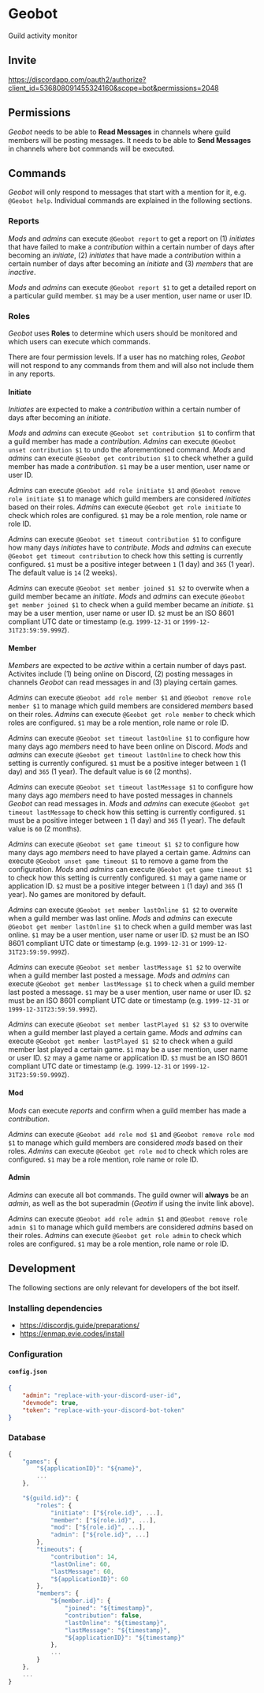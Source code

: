 # Geobot
Guild activity monitor

## Invite
https://discordapp.com/oauth2/authorize?client_id=536808091455324160&scope=bot&permissions=2048

## Permissions
*Geobot* needs to be able to **Read Messages** in channels where guild members will be posting messages. It needs to be able to **Send Messages** in channels where bot commands will be executed.

## Commands
*Geobot* will only respond to messages that start with a mention for it, e.g. `@Geobot help`. Individual commands are explained in the following sections.

### Reports

*Mods* and *admins* can execute `@Geobot report` to get a report on (1) *initiates* that have failed to make a *contribution* within a certain number of days after becoming an *initiate*, (2) *initiates* that have made a *contribution* within a certain number of days after becoming an *initiate* and (3) *members* that are *inactive*.

*Mods* and *admins* can execute `@Geobot report $1` to get a detailed report on a particular guild member. `$1` may be a user mention, user name or user ID.

### Roles

*Geobot* uses **Roles** to determine which users should be monitored and which users can execute which commands.

There are four permission levels. If a user has no matching roles, *Geobot* will not respond to any commands from them and will also not include them in any reports.

#### Initiate

*Initiates* are expected to make a *contribution* within a certain number of days after becoming an *initiate*.

*Mods* and *admins* can execute `@Geobot set contribution $1` to confirm that a guild member has made a *contribution*. *Admins* can execute `@Geobot unset contribution $1` to undo the aforementioned command. *Mods* and *admins* can execute `@Geobot get contribution $1` to check whether a guild member has made a *contribution*. `$1` may be a user mention, user name or user ID.

*Admins* can execute `@Geobot add role initiate $1` and `@Geobot remove role initiate $1` to manage which guild members are considered *initiates* based on their roles. *Admins* can execute `@Geobot get role initiate` to check which roles are configured. `$1` may be a role mention, role name or role ID.

*Admins* can execute `@Geobot set timeout contribution $1` to configure how many days *initiates* have to *contribute*. *Mods* and *admins* can execute `@Geobot get timeout contribution` to check how this setting is currently configured. `$1` must be a positive integer between `1` (1 day) and `365` (1 year). The default value is `14` (2 weeks).

*Admins* can execute `@Geobot set member joined $1 $2` to overwite when a guild member became an *initiate*. *Mods* and *admins* can execute `@Geobot get member joined $1` to check when a guild member became an *initiate*. `$1` may be a user mention, user name or user ID. `$2` must be an ISO 8601 compliant UTC date or timestamp (e.g. `1999-12-31` or `1999-12-31T23:59:59.999Z`).

#### Member

*Members* are expected to be *active* within a certain number of days past. Activites include (1) being online on Discord, (2) posting messages in channels *Geobot* can read messages in and (3) playing certain games.

*Admins* can execute `@Geobot add role member $1` and `@Geobot remove role member $1` to manage which guild members are considered *members* based on their roles. *Admins* can execute `@Geobot get role member` to check which roles are configured. `$1` may be a role mention, role name or role ID.

*Admins* can execute `@Geobot set timeout lastOnline $1` to configure how many days ago *members* need to have been online on Discord. *Mods* and *admins* can execute `@Geobot get timeout lastOnline` to check how this setting is currently configured. `$1` must be a positive integer between `1` (1 day) and `365` (1 year). The default value is `60` (2 months).

*Admins* can execute `@Geobot set timeout lastMessage $1` to configure how many days ago *members* need to have posted messages in channels *Geobot* can read messages in.  *Mods* and *admins* can execute `@Geobot get timeout lastMessage` to check how this setting is currently configured. `$1` must be a positive integer between `1` (1 day) and `365` (1 year). The default value is `60` (2 months).

*Admins* can execute `@Geobot set game timeout $1 $2` to configure how many days ago *members* need to have played a certain game. *Admins* can execute `@Geobot unset game timeout $1` to remove a game from the configuration. *Mods* and *admins* can execute `@Geobot get game timeout $1` to check how this setting is currently configured. `$1` may a game name or application ID. `$2` must be a positive integer between `1` (1 day) and `365` (1 year). No games are monitored by default.

*Admins* can execute `@Geobot set member lastOnline $1 $2` to overwite when a guild member was last online. *Mods* and *admins* can execute `@Geobot get member lastOnline $1` to check when a guild member was last online. `$1` may be a user mention, user name or user ID. `$2` must be an ISO 8601 compliant UTC date or timestamp (e.g. `1999-12-31` or `1999-12-31T23:59:59.999Z`).

*Admins* can execute `@Geobot set member lastMessage $1 $2` to overwite when a guild member last posted a message. *Mods* and *admins* can execute `@Geobot get member lastMessage $1` to check when a guild member last posted a message. `$1` may be a user mention, user name or user ID. `$2` must be an ISO 8601 compliant UTC date or timestamp (e.g. `1999-12-31` or `1999-12-31T23:59:59.999Z`).

*Admins* can execute `@Geobot set member lastPlayed $1 $2 $3` to overwite when a guild member last played a certain game. *Mods* and *admins* can execute `@Geobot get member lastPlayed $1 $2` to check when a guild member last played a certain game. `$1` may be a user mention, user name or user ID. `$2` may a game name or application ID. `$3` must be an ISO 8601 compliant UTC date or timestamp (e.g. `1999-12-31` or `1999-12-31T23:59:59.999Z`).

#### Mod

*Mods* can execute *reports* and confirm when a guild member has made a *contribution*.

*Admins* can execute `@Geobot add role mod $1` and `@Geobot remove role mod $1` to manage which guild members are considered *mods* based on their roles. *Admins* can execute `@Geobot get role mod` to check which roles are configured. `$1` may be a role mention, role name or role ID.

#### Admin

*Admins* can execute all bot commands. The guild owner will __always__ be an *admin*, as well as the bot superadmin (*Geotim* if using the invite link above).

*Admins* can execute `@Geobot add role admin $1` and `@Geobot remove role admin $1` to manage which guild members are considered *admins* based on their roles. *Admins* can execute `@Geobot get role admin` to check which roles are configured. `$1` may be a role mention, role name or role ID.

## Development

The following sections are only relevant for developers of the bot itself.

### Installing dependencies

* https://discordjs.guide/preparations/
* https://enmap.evie.codes/install

### Configuration

#### `config.json`

```json
{
    "admin": "replace-with-your-discord-user-id",
    "devmode": true,
    "token": "replace-with-your-discord-bot-token"
}
```

### Database

```js
{
    "games": {
        "${applicationID}": "${name}",
        ...
    },
    
    "${guild.id}": {
        "roles": {
            "initiate": ["${role.id}", ...],
            "member": ["${role.id}", ...],
            "mod": ["${role.id}", ...],
            "admin": ["${role.id}", ...]
        },
        "timeouts": {
            "contribution": 14,
            "lastOnline": 60,
            "lastMessage": 60,
            "${applicationID}": 60
        },
        "members": {
            "${member.id}": {
                "joined": "${timestamp}",
                "contribution": false,
                "lastOnline": "${timestamp}",
                "lastMessage": "${timestamp}",
                "${applicationID}": "${timestamp}"
            },
            ...
        }
    },
    ...
}
```
